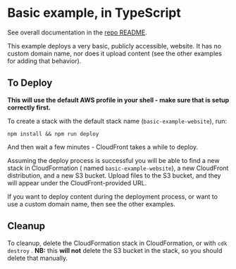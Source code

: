 # Basic example, in TypeScript

See overall documentation in the [repo README](../../../README.md).

This example deploys a very basic, publicly accessible, website. It has no custom domain name, nor
does it upload content (see the other examples for adding that behavior).

## To Deploy

**This will use the default AWS profile in your shell - make sure that is setup correctly first.**

To create a stack with the default stack name (`basic-example-website`), run:

```shell
npm install && npm run deploy
```

And then wait a few minutes - CloudFront takes a while to deploy.

Assuming the deploy process is successful you will be able to find a new stack in CloudFormation (
named `basic-example-website`), a new CloudFront distribution, and a new S3 bucket. Upload files to the S3 bucket, and
they will appear under the CloudFront-provided URL.

If you want to deploy content during the deployment process, or want to use a custom domain name, then see the other examples.

## Cleanup

To cleanup, delete the CloudFormation stack in CloudFormation, or with `cdk destroy` . **NB:** this **will not** delete the S3 bucket in the stack, so you should delete that manually.